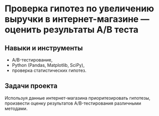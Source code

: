 # Проверка гипотез по увеличению выручки в интернет-магазине — оценить результаты A/B теста

## Навыки и инструменты
- A/B-тестирование, 
- Python (Pandas, Matplotlib, SciPy),
- проверка статистических гипотез.

## Задачи проекта  
Используя данные интернет-магазина приоритезировать гипотезы, произвести оценку результатов A/B-тестирования различными методами.
